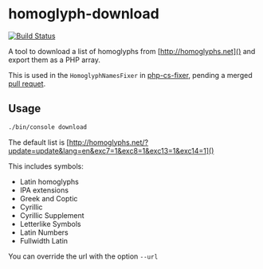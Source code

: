# homoglyph-download

[![Build Status](https://travis-ci.org/mcfedr/homoglyph-download.svg?branch=master)](https://travis-ci.org/mcfedr/homoglyph-download)

A tool to download a list of homoglyphs from [http://homoglyphs.net]() and
export them as a PHP array.

This is used in the `HomoglyphNamesFixer` in [php-cs-fixer](https://github.com/FriendsOfPHP/PHP-CS-Fixer/), 
pending a merged [pull requet](https://github.com/FriendsOfPHP/PHP-CS-Fixer/pull/2940).

## Usage

```bash
./bin/console download
```

The default list is [http://homoglyphs.net/?update=update&lang=en&exc7=1&exc8=1&exc13=1&exc14=1]()

This includes symbols:
- Latin homoglyphs
- IPA extensions
- Greek and Coptic
- Cyrillic
- Cyrillic Supplement
- Letter­like Symbols
- Latin Numbers
- Fullwidth Latin

You can override the url with the option `--url`
